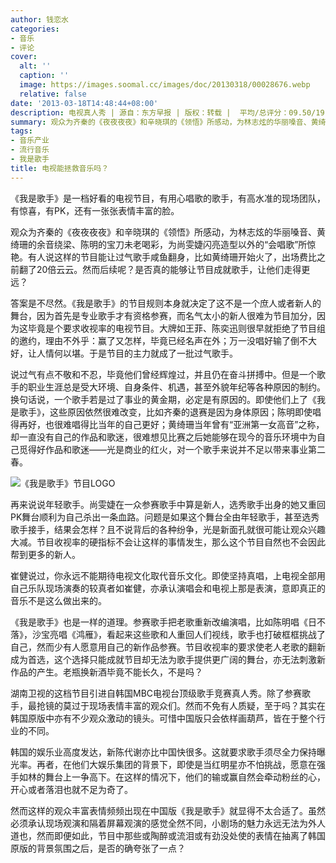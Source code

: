 ```yaml
---
author: 钱恋水
categories:
- 音乐
- 评论
cover:
  alt: ''
  caption: ''
  image: https://images.soomal.cc/images/doc/20130318/00028676.webp
  relative: false
date: '2013-03-18T14:48:44+08:00'
description: 电视真人秀 | 源自：东方早报 | 版权：转载 |  平均/总评分：09.50/19
summary: 观众为齐秦的《夜夜夜夜》和辛晓琪的《领悟》所感动，为林志炫的华丽嗓音、黄绮珊的余音绕梁、陈明的宝刀未老喝彩，为尚雯婕闪亮造型以外的“会唱歌”所惊艳。有人说这样的节目能让过气歌手咸鱼翻身，比如黄绮珊开始火了，出场费比之前翻了20倍云云。然而后续呢？是否真的能够让节目成就歌手，让他们走得更远？
tags:
- 音乐产业
- 流行音乐
- 我是歌手
title: 电视能拯救音乐吗？
---
```


《我是歌手》是一档好看的电视节目，有用心唱歌的歌手，有高水准的现场团队，有惊喜，有PK，还有一张张表情丰富的脸。

观众为齐秦的《夜夜夜夜》和辛晓琪的《领悟》所感动，为林志炫的华丽嗓音、黄绮珊的余音绕梁、陈明的宝刀未老喝彩，为尚雯婕闪亮造型以外的“会唱歌”所惊艳。有人说这样的节目能让过气歌手咸鱼翻身，比如黄绮珊开始火了，出场费比之前翻了20倍云云。然而后续呢？是否真的能够让节目成就歌手，让他们走得更远？

答案是不尽然。《我是歌手》的节目规则本身就决定了这不是一个庶人或者新人的舞台，因为首先是专业歌手才有资格参赛，而名气太小的新人很难为节目加分，因为这毕竟是个要求收视率的电视节目。大牌如王菲、陈奕迅则很早就拒绝了节目组的邀约，理由不外乎：赢了又怎样，毕竟已经名声在外；万一没唱好输了倒不大好，让人情何以堪。于是节目的主力就成了一批过气歌手。

说过气有点不敬和不忍，毕竟他们曾经辉煌过，并且仍在奋斗拼搏中。但是一个歌手的职业生涯总是受大环境、自身条件、机遇，甚至外貌年纪等各种原因的制约。换句话说，一个歌手若是过了事业的黄金期，必定是有原因的。即使他们上了《我是歌手》，这些原因依然很难改变，比如齐秦的退赛是因为身体原因；陈明即使唱得再好，也很难唱得比当年的自己更好；黄绮珊当年曾有“亚洲第一女高音”之称，却一直没有自己的作品和歌迷，很难想见比赛之后她能够在现今的音乐环境中为自己觅得好作品和歌迷――光是商业的红火，对一个歌手来说并不足以带来事业第二春。

![《我是歌手》节目LOGO](https://images.soomal.cc/images/doc/20130318/00028676.webp)





再来说说年轻歌手。尚雯婕在一众参赛歌手中算是新人，选秀歌手出身的她又重回PK舞台顺利为自己杀出一条血路。问题是如果这个舞台全由年轻歌手，甚至选秀歌手接手，结果会怎样？且不说背后的各种纷争，光是新面孔就很可能让观众兴趣大减。节目收视率的硬指标不会让这样的事情发生，那么这个节目自然也不会因此帮到更多的新人。

崔健说过，你永远不能期待电视文化取代音乐文化。即使坚持真唱，上电视全部用自己乐队现场演奏的较真者如崔健，亦承认演唱会和电视上那是表演，意即真正的音乐不是这么做出来的。

《我是歌手》也是一样的道理。参赛歌手把老歌重新改编演唱，比如陈明唱《日不落》，沙宝亮唱《鸿雁》，看起来这些歌和人重回人们视线，歌手也打破框框挑战了自己，然而少有人愿意用自己的新作品参赛。节目收视率的要求使老人老歌的翻新成为首选，这个选择只能成就节目却无法为歌手提供更广阔的舞台，亦无法刺激新作品的产生。老瓶换新酒毕竟不能长久，不是吗？

湖南卫视的这档节目引进自韩国MBC电视台顶级歌手竞赛真人秀。除了参赛歌手，最抢镜的莫过于现场表情丰富的观众们。然而不免有人质疑，至于吗？其实在韩国原版中亦有不少观众激动的镜头。可惜中国版只会依样画葫芦，皆在于整个行业的不同。

韩国的娱乐业高度发达，新陈代谢亦比中国快很多。这就要求歌手须尽全力保持曝光率。再者，在他们大娱乐集团的背景下，即使是当红明星亦不怕挑战，愿意在强手如林的舞台上一争高下。在这样的情况下，他们的输或赢自然会牵动粉丝的心，开心或者落泪也就不足为奇了。

然而这样的观众丰富表情频频出现在中国版《我是歌手》就显得不太合适了。虽然必须承认现场观演和隔着屏幕观演的感觉全然不同，小剧场的魅力永远无法为外人道也，然而即便如此，节目中那些或陶醉或流泪或有劲没处使的表情在抽离了韩国原版的背景氛围之后，是否的确夸张了一点？